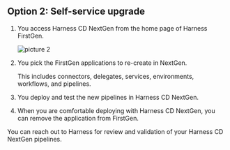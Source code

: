 ## Option 2: Self-service upgrade

1. You access Harness CD NextGen from the home page of Harness FirstGen.

    ![picture 2](static/d70937e8aa1a50af75650d5a64bfdb0e9e2bfc2278ff6fb7d4c5019b1487ef17.png)  

2. You pick the FirstGen applications to re-create in NextGen.
   
   This includes connectors, delegates, services, environments, workflows, and pipelines.
3. You deploy and test the new pipelines in Harness CD NextGen.
4. When you are comfortable deploying with Harness CD NextGen, you can remove the application from FirstGen.

You can reach out to Harness for review and validation of your Harness CD NextGen pipelines.
